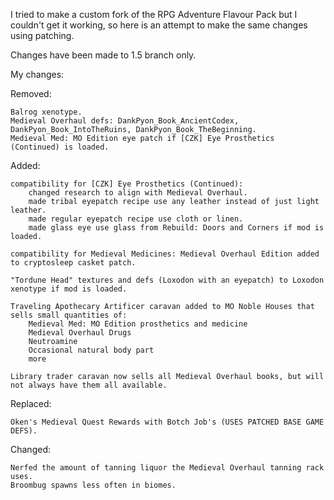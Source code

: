 I tried to make a custom fork of the RPG Adventure Flavour Pack but I couldn't get it working, so here is an attempt to make the same changes using patching.

Changes have been made to 1.5 branch only.

My changes:

Removed:

    Balrog xenotype.
    Medieval Overhaul defs: DankPyon_Book_AncientCodex, DankPyon_Book_IntoTheRuins, DankPyon_Book_TheBeginning.
    Medieval Med: MO Edition eye patch if [CZK] Eye Prosthetics (Continued) is loaded.

Added:

    compatibility for [CZK] Eye Prosthetics (Continued):
        changed research to align with Medieval Overhaul.
        made tribal eyepatch recipe use any leather instead of just light leather.
        made regular eyepatch recipe use cloth or linen.
        made glass eye use glass from Rebuild: Doors and Corners if mod is loaded.

    compatibility for Medieval Medicines: Medieval Overhaul Edition added to cryptosleep casket patch.

    "Tordune Head" textures and defs (Loxodon with an eyepatch) to Loxodon xenotype if mod is loaded.

    Traveling Apothecary Artificer caravan added to MO Noble Houses that sells small quantities of:
        Medieval Med: MO Edition prosthetics and medicine
        Medieval Overhaul Drugs
        Neutroamine
        Occasional natural body part
        more

    Library trader caravan now sells all Medieval Overhaul books, but will not always have them all available.

Replaced:

    Oken's Medieval Quest Rewards with Botch Job's (USES PATCHED BASE GAME DEFS).

Changed:

    Nerfed the amount of tanning liquor the Medieval Overhaul tanning rack uses.
    Broombug spawns less often in biomes.
